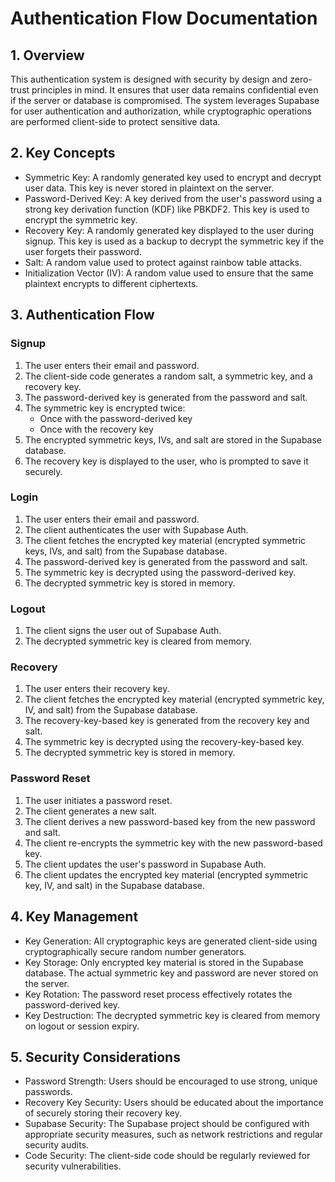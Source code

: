 # Authentication Flow Documentation

## 1. Overview

This authentication system is designed with security by design and zero-trust principles in mind. It ensures that user data remains confidential even if the server or database is compromised. The system leverages Supabase for user authentication and authorization, while cryptographic operations are performed client-side to protect sensitive data.

## 2. Key Concepts

- Symmetric Key: A randomly generated key used to encrypt and decrypt user data. This key is never stored in plaintext on the server.
- Password-Derived Key: A key derived from the user's password using a strong key derivation function (KDF) like PBKDF2. This key is used to encrypt the symmetric key.
- Recovery Key: A randomly generated key displayed to the user during signup. This key is used as a backup to decrypt the symmetric key if the user forgets their password.
- Salt: A random value used to protect against rainbow table attacks.
- Initialization Vector (IV): A random value used to ensure that the same plaintext encrypts to different ciphertexts.

## 3. Authentication Flow

### Signup

1. The user enters their email and password.
2. The client-side code generates a random salt, a symmetric key, and a recovery key.
3. The password-derived key is generated from the password and salt.
4. The symmetric key is encrypted twice:
   - Once with the password-derived key
   - Once with the recovery key
5. The encrypted symmetric keys, IVs, and salt are stored in the Supabase database.
6. The recovery key is displayed to the user, who is prompted to save it securely.

### Login

1. The user enters their email and password.
2. The client authenticates the user with Supabase Auth.
3. The client fetches the encrypted key material (encrypted symmetric keys, IVs, and salt) from the Supabase database.
4. The password-derived key is generated from the password and salt.
5. The symmetric key is decrypted using the password-derived key.
6. The decrypted symmetric key is stored in memory.

### Logout

1. The client signs the user out of Supabase Auth.
2. The decrypted symmetric key is cleared from memory.

### Recovery

1. The user enters their recovery key.
2. The client fetches the encrypted key material (encrypted symmetric key, IV, and salt) from the Supabase database.
3. The recovery-key-based key is generated from the recovery key and salt.
4. The symmetric key is decrypted using the recovery-key-based key.
5. The decrypted symmetric key is stored in memory.

### Password Reset

1. The user initiates a password reset.
2. The client generates a new salt.
3. The client derives a new password-based key from the new password and salt.
4. The client re-encrypts the symmetric key with the new password-based key.
5. The client updates the user's password in Supabase Auth.
6. The client updates the encrypted key material (encrypted symmetric key, IV, and salt) in the Supabase database.

## 4. Key Management

- Key Generation: All cryptographic keys are generated client-side using cryptographically secure random number generators.
- Key Storage: Only encrypted key material is stored in the Supabase database. The actual symmetric key and password are never stored on the server.
- Key Rotation: The password reset process effectively rotates the password-derived key.
- Key Destruction: The decrypted symmetric key is cleared from memory on logout or session expiry.

## 5. Security Considerations

- Password Strength: Users should be encouraged to use strong, unique passwords.
- Recovery Key Security: Users should be educated about the importance of securely storing their recovery key.
- Supabase Security: The Supabase project should be configured with appropriate security measures, such as network restrictions and regular security audits.
- Code Security: The client-side code should be regularly reviewed for security vulnerabilities.
